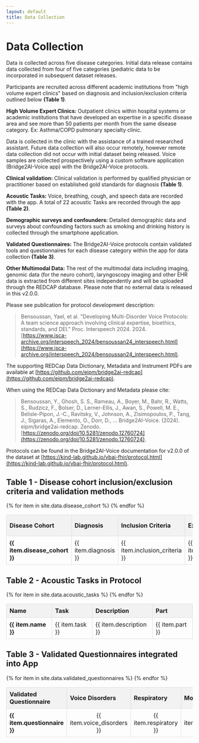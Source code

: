 ```yaml
---
layout: default
title: Data Collection
---
```


# Data Collection

Data is collected across five disease categories. Initial data release contains data collected from four of five categories (pediatric data to be incorporated in subsequent dataset releases.

Participants are recruited across different academic institutions from "high volume expert clinics" based on diagnosis and inclusion/exclusion criteria outlined below **(Table 1)**.

**High Volume Expert Clinics:** Outpatient clinics within hospital systems or academic institutions that have developed an expertise in a specific disease area and see more than 50 patients per month from the same disease category. Ex: Asthma/COPD pulmonary specialty clinic.

Data is collected in the clinic with the assistance of a trained researched assistant. Future data collection will also occur remotely, however remote data collection did not occur with initial dataset being released. Voice samples are collected prospectively using a custom software application (Bridge2AI-Voice app) with the Bridge2AI-Voice protocols.

**Clinical validation:** Clinical validation is performed by qualified physician or practitioner based on established gold standards for diagnosis **(Table 1)**.

**Acoustic Tasks:** Voice, breathing, cough, and speech data are recorded with the app. A total of 22 acoustic Tasks are recorded through the app **(Table 2)**.

**Demographic surveys and confounders:** Detailed demographic data and surveys about confounding factors such as smoking and drinking history is collected through the smartphone application.

**Validated Questionnaires:** The Bridge2AI-Voice protocols contain validated tools and questionnaires for each disease category within the app for data collection **(Table 3)**.

**Other Multimodal Data:** The rest of the multimodal data including imaging, genomic data (for the neuro cohort), laryngoscopy imaging and other EHR data is extracted from different sites independently and will be uploaded through the REDCAP database. Please note that no external data is released in this v2.0.0.

Please see publication for protocol development description:

> Bensoussan, Yael, et al. "Developing Multi-Disorder Voice Protocols: A team science approach involving clinical expertise, bioethics, standards, and DEI." Proc. Interspeech 2024. 2024. [https://www.isca-archive.org/interspeech_2024/bensoussan24_interspeech.html](https://www.isca-archive.org/interspeech_2024/bensoussan24_interspeech.html).

The supporting REDCap Data Dictionary, Metadata and Instrument PDFs are available at [https://github.com/eipm/bridge2ai-redcap](https://github.com/eipm/bridge2ai-redcap).

When using the REDCap Data Dictionary and Metadata please cite:

> Bensoussan, Y., Ghosh, S. S., Rameau, A., Boyer, M., Bahr, R., Watts, S., Rudzicz, F., Bolser, D., Lerner-Ellis, J., Awan, S., Powell, M. E., Belisle-Pipon, J.-C., Ravitsky, V., Johnson, A., Zisimopoulos, P., Tang, J., Sigaras, A., Elemento, O., Dorr, D., … Bridge2AI-Voice. (2024). eipm/bridge2ai-redcap. Zenodo. [https://zenodo.org/doi/10.5281/zenodo.12760724](https://zenodo.org/doi/10.5281/zenodo.12760724).

Protocols can be found in the Bridge2AI-Voice documentation for v2.0.0 of the dataset at [https://kind-lab.github.io/vbai-fhir/protocol.html](https://kind-lab.github.io/vbai-fhir/protocol.html).

## Table 1 - Disease cohort inclusion/exclusion criteria and validation methods

<table>
  <thead>
    <tr>
      <th>Disease Cohort</th>
      <th>Diagnosis</th>
      <th>Inclusion Criteria</th>
      <th>Exclusion Criteria</th>
      <th>Gold Standard Validation Methods</th>
    </tr>
  </thead>
  <tbody>
    {% for item in site.data.disease_cohort %}
    <tr>
      <td class="bold-cell">{{ item.disease_cohort }}</td>
      <td>{{ item.diagnosis }}</td>
      <td>{{ item.inclusion_criteria }}</td>
      <td>{{ item.exclusion_criteria }}</td>
      <td>{{ item.validation_methods }}</td>
    </tr>
    {% endfor %}
  </tbody>
</table>

## Table 2 - Acoustic Tasks in Protocol

<table>
  <thead>
    <tr>
      <th>Name</th>
      <th>Task</th>
      <th>Description</th>
      <th>Part</th>
    </tr>
  </thead>
  <tbody>
    {% for item in site.data.acoustic_tasks %}
    <tr>
      <td class="bold-cell">{{ item.name }}</td>
      <td>{{ item.task }}</td>
      <td>{{ item.description }}</td>
      <td>{{ item.part }}</td>
    </tr>
    {% endfor %}
  </tbody>
</table>

## Table 3 - Validated Questionnaires integrated into App

<table>
  <thead>
    <tr>
      <th>Validated Questionnaire</th>
      <th>Voice Disorders</th>
      <th>Respiratory</th>
      <th>Mood/Psychiatric</th>
      <th>Neurological</th>
      <th>Controls</th>
    </tr>
  </thead>
  <tbody>
    {% for item in site.data.validated_questionnaires %}
    <tr>
      <td class="bold-cell">{{ item.questionnaire }}</td>
      <td class="center-align">{{ item.voice_disorders }}</td>
      <td class="center-align">{{ item.respiratory }}</td>
      <td class="center-align">{{ item.mood_psychiatric }}</td>
      <td class="center-align">{{ item.neurological }}</td>
      <td class="center-align">{{ item.controls }}</td>
    </tr>
    {% endfor %}
  </tbody>
</table>

<style>
  table {
    width: 100%;
    border-collapse: collapse;
    margin-bottom: 1rem;
  }
  
  th, td {
    border: 1px solid #ddd;
    padding: 8px;
    text-align: left;
  }
  
  th {
    background-color: #f2f2f2;
    font-weight: bold;
  }
  
  .center-align {
    text-align: center;
  }
  
  .bold-cell {
    font-weight: bold;
  }
</style>
